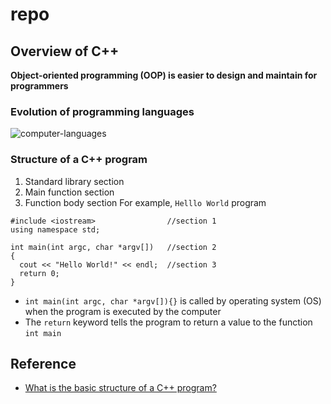 # repo
## Overview of C++
**Object-oriented programming (OOP) is easier to design and maintain for programmers**
### Evolution of programming languages  
  ![computer-languages](https://user-images.githubusercontent.com/61928785/133008954-d4922157-a8a6-4826-82fd-a1b6bf43217e.png)
### Structure of a C++ program
1. Standard library section
2. Main function section
3. Function body section 
For example, `Helllo World` program
  ```
  #include <iostream>                //section 1
  using namespace std;

  int main(int argc, char *argv[])   //section 2
  { 
    cout << "Hello World!" << endl;  //section 3
    return 0;
  }
  ```
*  `int main(int argc, char *argv[]){}` is called by operating system (OS)  when the program is executed by the computer
*  The `return` keyword tells the program to return a value to the function `int main`
## Reference
* [What is the basic structure of a C++ program?](https://www.educative.io/edpresso/what-is-the-basic-structure-of-a-c-program)
